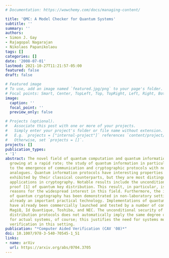 ```yaml
---
# Documentation: https://wowchemy.com/docs/managing-content/

title: 'QMC: A Model Checker for Quantum Systems'
subtitle: ''
summary: ''
authors:
- Simon J. Gay
- Rajagopal Nagarajan
- Nikolaos Papanikolaou
tags: []
categories: []
date: '2008-07-01'
lastmod: 2021-10-27T11:21:57-05:00
featured: false
draft: false

# Featured image
# To use, add an image named `featured.jpg/png` to your page's folder.
# Focal points: Smart, Center, TopLeft, Top, TopRight, Left, Right, BottomLeft, Bottom, BottomRight.
image:
  caption: ''
  focal_point: ''
  preview_only: false

# Projects (optional).
#   Associate this post with one or more of your projects.
#   Simply enter your project's folder or file name without extension.
#   E.g. `projects = ["internal-project"]` references `content/project/deep-learning/index.md`.
#   Otherwise, set `projects = []`.
projects: []
publication_types:
- '1'
abstract: The novel field of quantum computation and quantum information has been
  growing at a rapid rate; the study of quantum information in particular has led
  to the emergence of communication and cryptographic protocols with no classical
  analogues. Quantum information protocols have interesting properties which are not
  exhibited by their classical counterparts, but they are most distinguished for their
  applications in cryptography. Notable results include the unconditional security
  proof [1] of quantum key distribution. This result, in particular, is one of the
  reasons for the widespread interest in this field. Furthermore, the implementation
  of quantum cryptography has been demonstrated in non-laboratory settings and is
  already an important practical technology. Implementations of quantum cryptography
  have already been commercially launched and tested by a number of companies including
  MagiQ, Id Quantique, Toshiba, and NEC. The unconditional security of quantum key
  distribution protocols does not automatically imply the same degree of security
  for actual systems, of course; this justifies the need for systems modelling and
  verification in this setting.
publication: "*Computer Aided Verification (CAV '08)*"
doi: 10.1007/978-3-540-70545-1_51
links:
- name: arXiv
  url: https://arxiv.org/abs/0704.3705
---
```

